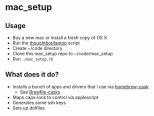mac_setup
=========

## Usage

- Buy a new mac or install a fresh copy of OS X
- Run the [thoughtbot/laptop](http://github.com/thoughtbot/laptop) script
- Create ~/code directory
- Clone this mac_setup repo to ~/code/mac_setup
- Run `./mac_setup.rb`

## What does it do?

- Installs a bunch of apps and drivers that I use via [homebrew-cask](https://github.com/caskroom/homebrew-cask)
  - See [Brewfile-casks](https://github.com/iancanderson/mac_setup/blob/master/Brewfile-casks)
- Maps caps-lock to control via applescript
- Generates some ssh keys
- Sets up dotfiles
